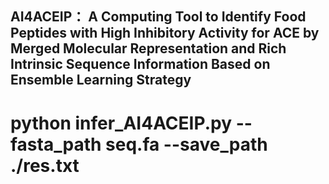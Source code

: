 ## AI4ACEIP： A Computing Tool to Identify Food Peptides with High Inhibitory Activity for ACE by Merged Molecular Representation and Rich Intrinsic Sequence Information Based on Ensemble Learning Strategy 
# python infer_AI4ACEIP.py --fasta_path seq.fa --save_path ./res.txt 
